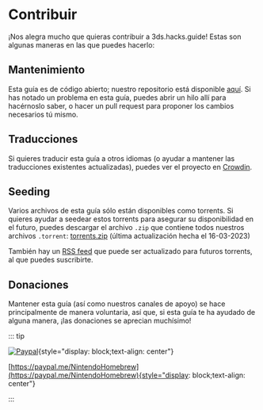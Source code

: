 # Contribuir

¡Nos alegra mucho que quieras contribuir a 3ds.hacks.guide! Estas son algunas maneras en las que puedes hacerlo:

## Mantenimiento

Esta guía es de código abierto; nuestro repositorio está disponible [aquí](https://github.com/hacks-guide/Guide_3DS). Si has notado un problema en esta guía, puedes abrir un hilo allí para hacérnoslo saber, o hacer un pull request para proponer los cambios necesarios tú mismo.

## Traducciones

Si quieres traducir esta guía a otros idiomas (o ayudar a mantener las traducciones existentes actualizadas), puedes ver el proyecto en [Crowdin](https://crowdin.com/project/3ds-guide).

## Seeding

Varios archivos de esta guía sólo están disponibles como torrents. Si quieres ayudar a seedear estos torrents para asegurar su disponibilidad en el futuro, puedes descargar el archivo `.zip` que contiene todos nuestros archivos `.torrent`: [torrents.zip](/assets/torrents.zip) (última actualización hecha el 16-03-2023)

También hay un [RSS feed](/rss.xml) que puede ser actualizado para futuros torrents, al que puedes suscribirte.

## Donaciones

Mantener esta guía (así como nuestros canales de apoyo) se hace principalmente de manera voluntaria, así que, si esta guía te ha ayudado de alguna manera, ¡las donaciones se aprecian muchísimo!

::: tip

[![Paypal](/images/paypal_white.png)](https://paypal.me/NintendoHomebrew){style="display: block;text-align: center"}

[https://paypal.me/NintendoHomebrew](https://paypal.me/NintendoHomebrew){style="display: block;text-align: center"}

:::
